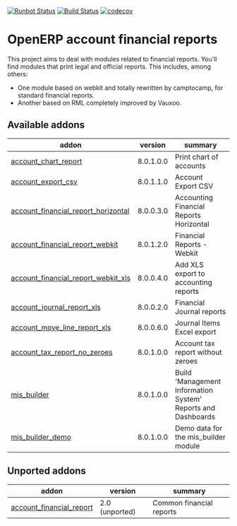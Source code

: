 [![Runbot Status](https://runbot.odoo-community.org/runbot/badge/flat/91/8.0.svg)](https://runbot.odoo-community.org/runbot/repo/github-com-oca-account-financial-reporting-91)
[![Build Status](https://travis-ci.org/OCA/account-financial-reporting.svg?branch=8.0)](https://travis-ci.org/OCA/account-financial-reporting)
[![codecov](https://codecov.io/gh/OCA/account-financial-reporting/branch/8.0/graph/badge.svg)](https://codecov.io/gh/OCA/account-financial-reporting)

OpenERP account financial reports
=================================

This project aims to deal with modules related to financial reports. You'll 
find modules that print legal and official reports. This includes, among 
others:

* One module based on webkit and totally rewritten by camptocamp, for standard
  financial reports.
* Another based on RML completely improved by Vauxoo.


[//]: # (addons)

Available addons
----------------
addon | version | summary
--- | --- | ---
[account_chart_report](account_chart_report/) | 8.0.1.0.0 | Print chart of accounts
[account_export_csv](account_export_csv/) | 8.0.1.1.0 | Account Export CSV
[account_financial_report_horizontal](account_financial_report_horizontal/) | 8.0.0.3.0 | Accounting Financial Reports Horizontal
[account_financial_report_webkit](account_financial_report_webkit/) | 8.0.1.2.0 | Financial Reports - Webkit
[account_financial_report_webkit_xls](account_financial_report_webkit_xls/) | 8.0.0.4.0 | Add XLS export to accounting reports
[account_journal_report_xls](account_journal_report_xls/) | 8.0.0.2.0 | Financial Journal reports
[account_move_line_report_xls](account_move_line_report_xls/) | 8.0.0.6.0 | Journal Items Excel export
[account_tax_report_no_zeroes](account_tax_report_no_zeroes/) | 8.0.1.0.0 | Account tax report without zeroes
[mis_builder](mis_builder/) | 8.0.1.0.0 | Build 'Management Information System' Reports and Dashboards
[mis_builder_demo](mis_builder_demo/) | 8.0.1.0.0 | Demo data for the mis_builder module


Unported addons
---------------
addon | version | summary
--- | --- | ---
[account_financial_report](account_financial_report/) | 2.0 (unported) | Common financial reports

[//]: # (end addons)
